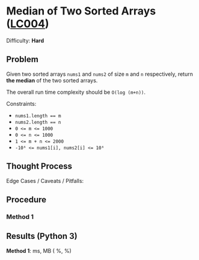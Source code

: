 # Median of Two Sorted Arrays ([LC004](https://leetcode.com/problems/median-of-two-sorted-arrays/))
Difficulty: **Hard**

## Problem

Given two sorted arrays `nums1` and `nums2` of size `m` and `n` respectively, return **the median** of the two sorted arrays.

The overall run time complexity should be `O(log (m+n))`.

Constraints:
- `nums1.length == m`
- `nums2.length == n`
- `0 <= m <= 1000`
- `0 <= n <= 1000`
- `1 <= m + n <= 2000`
- `-10⁶ <= nums1[i], nums2[i] <= 10⁶`

## Thought Process

Edge Cases / Caveats / Pitfalls:

## Procedure

### Method 1

## Results (Python 3)

**Method 1**:  ms, MB ( %, %)
